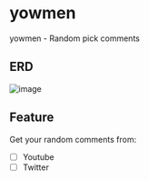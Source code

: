 # yowmen
yowmen - Random pick comments


## ERD
![image](https://user-images.githubusercontent.com/19152005/173984373-d593c910-c275-4148-9429-4539114a3eed.png)

## Feature
Get your random comments from:
- [ ] Youtube
- [ ] Twitter
